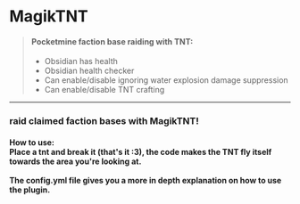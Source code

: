 
# MagikTNT

> #### Pocketmine faction base raiding with TNT:
> - Obsidian has health
>  - Obsidian health checker
>  - Can enable/disable ignoring water explosion damage suppression
>  - Can enable/disable TNT crafting
---

### raid claimed faction bases with MagikTNT!
 #### How to use:<br>Place a tnt and break it (that's it :3), the code makes the TNT fly itself towards the area you're looking at.<br><br>The config.yml file gives you a more in depth explanation on how to use the plugin.
